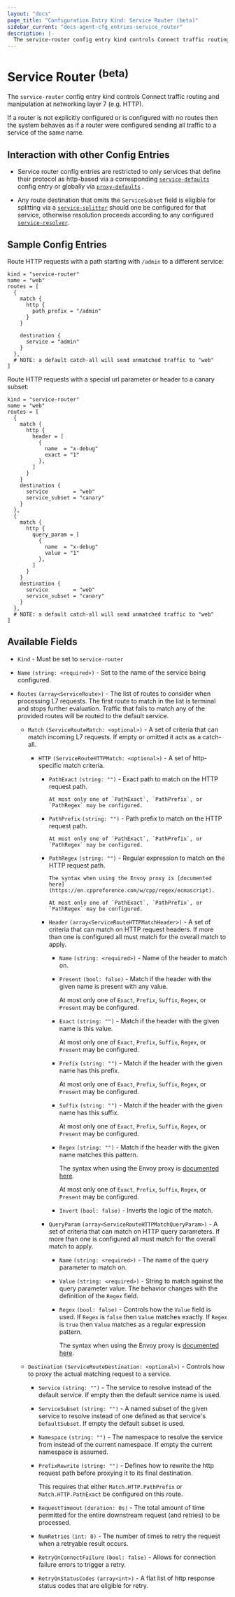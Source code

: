 ```yaml
---
layout: "docs"
page_title: "Configuration Entry Kind: Service Router (beta)"
sidebar_current: "docs-agent-cfg_entries-service_router"
description: |-
  The service-router config entry kind controls Connect traffic routing and manipulation at networking layer 7 (e.g. HTTP).
---
```


# Service Router <sup>(beta)</sup>

The `service-router` config entry kind controls Connect traffic routing and
manipulation at networking layer 7 (e.g. HTTP).

If a router is not explicitly configured or is configured with no routes then
the system behaves as if a router were configured sending all traffic to a
service of the same name.

## Interaction with other Config Entries

- Service router config entries are restricted to only services that define
  their protocol as http-based via a corresponding
  [`service-defaults`](/docs/agent/config-entries/service-defaults.html) config
  entry or globally via
  [`proxy-defaults`](/docs/agent/config-entries/proxy-defaults.html) .

- Any route destination that omits the `ServiceSubset` field is eligible for
  splitting via a
  [`service-splitter`](/docs/agent/config-entries/service-splitter.html) should
  one be configured for that service, otherwise resolution proceeds according
  to any configured
  [`service-resolver`](/docs/agent/config-entries/service-resolver.html).

## Sample Config Entries

Route HTTP requests with a path starting with `/admin` to a different service:

```hcl
kind = "service-router"
name = "web"
routes = [
  {
    match {
      http {
        path_prefix = "/admin"
      }
    }

    destination {
      service = "admin"
    }
  },
  # NOTE: a default catch-all will send unmatched traffic to "web"
]
```

Route HTTP requests with a special url parameter or header to a canary subset:

```hcl
kind = "service-router"
name = "web"
routes = [
  {
    match {
      http {
        header = [
          {
            name  = "x-debug"
            exact = "1"
          },
        ]
      }
    }
    destination {
      service        = "web"
      service_subset = "canary"
    }
  },
  {
    match {
      http {
        query_param = [
          {
            name  = "x-debug"
            value = "1"
          },
        ]
      }
    }
    destination {
      service        = "web"
      service_subset = "canary"
    }
  },
  # NOTE: a default catch-all will send unmatched traffic to "web"
]
```

## Available Fields

- `Kind` - Must be set to `service-router`

- `Name` `(string: <required>)` - Set to the name of the service being configured.

- `Routes` `(array<ServiceRoute>)` - The list of routes to consider when
  processing L7 requests. The first route to match in the list is terminal and
  stops further evaluation. Traffic that fails to match any of the provided
  routes will be routed to the default service.

  - `Match` `(ServiceRouteMatch: <optional>)` - A set of criteria that can
    match incoming L7 requests. If empty or omitted it acts as a catch-all.

    - `HTTP` `(ServiceRouteHTTPMatch: <optional>)` - A set of http-specific match criteria.

      - `PathExact` `(string: "")` - Exact path to match on the HTTP request path.

            At most only one of `PathExact`, `PathPrefix`, or `PathRegex` may be configured.

      - `PathPrefix` `(string: "")` - Path prefix to match on the HTTP request path.

            At most only one of `PathExact`, `PathPrefix`, or `PathRegex` may be configured.

      - `PathRegex` `(string: "")` - Regular expression to match on the HTTP
        request path.
        
            The syntax when using the Envoy proxy is [documented here](https://en.cppreference.com/w/cpp/regex/ecmascript).
      
            At most only one of `PathExact`, `PathPrefix`, or `PathRegex` may be configured.

      - `Header` `(array<ServiceRouteHTTPMatchHeader>)` - A set of criteria
        that can match on HTTP request headers. If more than one is configured
        all must match for the overall match to apply.

        - `Name` `(string: <required>)` - Name of the header to match on.

        - `Present` `(bool: false)` - Match if the header with the given name
          is present with any value.

            At most only one of `Exact`, `Prefix`, `Suffix`, `Regex`, or
            `Present` may be configured.

        - `Exact` `(string: "")` - Match if the header with the given name is
          this value.

            At most only one of `Exact`, `Prefix`, `Suffix`, `Regex`, or
            `Present` may be configured.

        - `Prefix` `(string: "")` - Match if the header with the given name has
          this prefix.

            At most only one of `Exact`, `Prefix`, `Suffix`, `Regex`, or
            `Present` may be configured.

        - `Suffix` `(string: "")` - Match if the header with the given name has
          this suffix.

            At most only one of `Exact`, `Prefix`, `Suffix`, `Regex`, or
            `Present` may be configured.

        - `Regex` `(string: "")` - Match if the header with the given name
          matches this pattern.

            The syntax when using the Envoy proxy is [documented here](https://en.cppreference.com/w/cpp/regex/ecmascript).

            At most only one of `Exact`, `Prefix`, `Suffix`, `Regex`, or
            `Present` may be configured.

        - `Invert` `(bool: false)` - Inverts the logic of the match.

      - `QueryParam` `(array<ServiceRouteHTTPMatchQueryParam>)` - A set of
        criteria that can match on HTTP query parameters. If more than one is
        configured all must match for the overall match to apply.

        - `Name` `(string: <required>)` - The name of the query parameter to
          match on.

        - `Value` `(string: <required>)` - String to match against the query
          parameter value.  The behavior changes with the definition of the
          `Regex` field.
        
        - `Regex` `(bool: false)` - Controls how the `Value` field is used.  If
          `Regex` is `false` then `Value` matches exactly.  If `Regex` is
          `true` then `Value` matches as a regular expression pattern.

            The syntax when using the Envoy proxy is [documented
            here](https://en.cppreference.com/w/cpp/regex/ecmascript).

  - `Destination` `(ServiceRouteDestination: <optional>)` - Controls how to
    proxy the actual matching request to a service.

    - `Service` `(string: "")` - The service to resolve instead of the default
      service. If empty then the default service name is used.

    - `ServiceSubset` `(string: "")` - A named subset of the given service to
      resolve instead of one defined as that service's `DefaultSubset`. If
      empty the default subset is used.

    - `Namespace` `(string: "")` - The namespace to resolve the service from
      instead of the current namespace. If empty the current namespace is
      assumed.

    - `PrefixRewrite` `(string: "")` - Defines how to rewrite the http request
      path before proxying it to its final destination.

        This requires that either `Match.HTTP.PathPrefix` or
        `Match.HTTP.PathExact` be configured on this route.

    - `RequestTimeout` `(duration: 0s)` - The total amount of time permitted
      for the entire downstream request (and retries) to be processed.

    - `NumRetries` `(int: 0)` - The number of times to retry the request when a
      retryable result occurs.

    - `RetryOnConnectFailure` `(bool: false)` - Allows for connection failure
      errors to trigger a retry.

    - `RetryOnStatusCodes` `(array<int>)` - A flat list of http response status
      codes that are eligible for retry.
